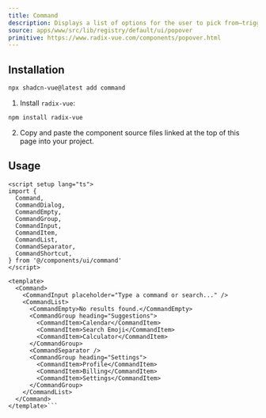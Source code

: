 ```yaml
---
title: Command
description: Displays a list of options for the user to pick from—triggered by a button.
source: apps/www/src/lib/registry/default/ui/popover 
primitive: https://www.radix-vue.com/components/popover.html
---
```



<ComponentPreview name="CommandDemo" /> 



## Installation

```bash
npx shadcn-vue@latest add command
```

<ManualInstall>

1. Install `radix-vue`:

```bash
npm install radix-vue
```

2. Copy and paste the component source files linked at the top of this page into your project.
</ManualInstall>

## Usage

```vue
<script setup lang="ts">
import {
  Command,
  CommandDialog,
  CommandEmpty,
  CommandGroup,
  CommandInput,
  CommandItem,
  CommandList,
  CommandSeparator,
  CommandShortcut,
} from '@/components/ui/command'
</script>

<template>
  <Command>
    <CommandInput placeholder="Type a command or search..." />
    <CommandList>
      <CommandEmpty>No results found.</CommandEmpty>
      <CommandGroup heading="Suggestions">
        <CommandItem>Calendar</CommandItem>
        <CommandItem>Search Emoji</CommandItem>
        <CommandItem>Calculator</CommandItem>
      </CommandGroup>
      <CommandSeparator />
      <CommandGroup heading="Settings">
        <CommandItem>Profile</CommandItem>
        <CommandItem>Billing</CommandItem>
        <CommandItem>Settings</CommandItem>
      </CommandGroup>
    </CommandList>
  </Command>
</template>```